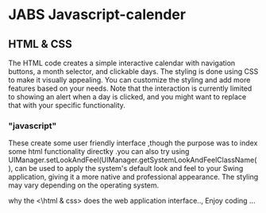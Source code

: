# JABS Javascript-calender
## HTML & CSS
The HTML code creates a simple interactive calendar with navigation buttons, a month selector, and clickable days. The styling is done using CSS to make it visually appealing. You can customize the styling and add more features based on your needs. Note that the interaction is currently limited to showing an alert when a day is clicked, and you might want to replace that with your specific functionality.
### "javascript"
These create some user friendly interface ,though the purpose was to index some html functionality directky .you can also try using UIManager.setLookAndFeel(UIManager.getSystemLookAndFeelClassName(), can be  used to apply the system's default look and feel to your Swing application, giving it a more native and professional appearance. The styling may vary depending on the operating system. 

why the <\html & css> does the web application interface..,
Enjoy coding ...
